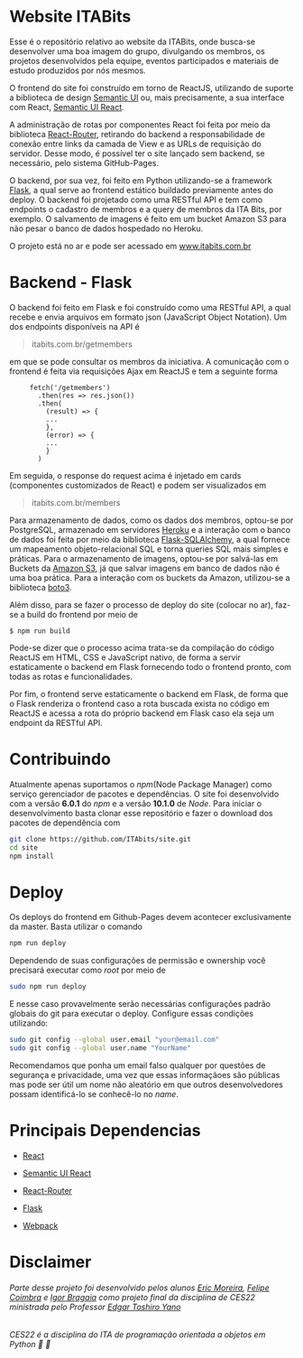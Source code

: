 
Website ITABits
==========

Esse é o repositório relativo ao website da ITABits, onde busca-se desenvolver uma boa imagem do grupo, divulgando os membros, os projetos desenvolvidos pela equipe, eventos participados e materiais de estudo produzidos por nós mesmos.

O frontend do site foi construído em torno de ReactJS, utilizando de suporte a biblioteca de design [Semantic UI](https://semantic-ui.com/) ou, mais precisamente, a sua interface com React, [Semantic UI React](https://react.semantic-ui.com/introduction).

A administração de rotas por componentes React foi feita por meio da biblioteca [React-Router](https://reacttraining.com/react-router/), retirando do backend a responsabilidade de conexão entre links da camada de View e as URLs de requisição do servidor. Desse modo, é possível ter o site lançado sem backend, se necessário, pelo sistema GitHub-Pages.

O backend, por sua vez, foi feito em Python utilizando-se a framework [Flask](http://flask.pocoo.org/), a qual serve ao frontend estático buildado previamente antes do deploy. O backend foi projetado como uma RESTful API e tem como endpoints o cadastro de membros e a query de membros da ITA Bits, por exemplo. O salvamento de imagens é feito em um bucket Amazon S3 para não pesar o banco de dados hospedado no Heroku.

O projeto está no ar e pode ser acessado em www.itabits.com.br

Backend - Flask
==========
O backend foi feito em Flask e foi construído como uma RESTful API, a qual recebe e envia arquivos em formato json (JavaScript Object Notation). Um dos endpoints disponíveis na API é
> itabits.com.br/getmembers

em que se pode consultar os membros da iniciativa. A comunicação com o frontend é feita via requisições Ajax em ReactJS e tem a seguinte forma
```
     fetch('/getmembers')
       .then(res => res.json())
       .then(
         (result) => {
         ...
         },
         (error) => {
         ...
         }
       )
```

Em seguida, o response do request acima é injetado em cards (componentes customizados de React) e podem ser visualizados em
> itabits.com.br/members

Para armazenamento de dados, como os dados dos membros, optou-se por PostgreSQL, armazenado em servidores [Heroku](https://www.heroku.com) e a interação com o banco de dados foi feita por meio da biblioteca [Flask-SQLAlchemy](http://flask-sqlalchemy.pocoo.org/), a qual fornece um mapeamento objeto-relacional SQL e torna queries SQL mais simples e práticas. Para o armazenamento de imagens, optou-se por salvá-las em Buckets da [Amazon S3](https://docs.aws.amazon.com/pt_br/AmazonS3/latest/dev/Welcome.html), já que salvar imagens em banco de dados não é uma boa prática. Para a interação com os buckets da Amazon, utilizou-se a biblioteca  [boto3](https://boto3.readthedocs.io/).  

Além disso, para se fazer o processo de deploy do site (colocar no ar), faz-se a build do frontend por meio de
```
$ npm run build
```
Pode-se dizer que o processo acima trata-se da compilação do código ReactJS em HTML, CSS e JavaScript nativo, de forma a servir estaticamente o backend em Flask fornecendo todo o frontend pronto, com todas as rotas e funcionalidades.

Por fim, o frontend serve estaticamente o backend em Flask, de forma que o Flask renderiza o frontend caso a rota buscada exista no código em ReactJS e acessa a rota do próprio backend em Flask caso ela seja um endpoint da RESTful API.


Contribuindo
==========

Atualmente apenas suportamos o *npm*(Node Package Manager) como serviço gerenciador de pacotes e dependências. O site foi desenvolvido com a versão **6.0.1** do *npm* e a versão **10.1.0** de *Node*. Para iniciar o desenvolvimento basta clonar esse repositório e fazer o download dos pacotes de dependência com

```sh
git clone https://github.com/ITAbits/site.git
cd site
npm install
```

Deploy
=========
Os deploys do frontend em Github-Pages devem acontecer exclusivamente da master. Basta utilizar o comando

```sh
npm run deploy
```

Dependendo de suas configurações de permissão e ownership você precisará executar como _root_ por meio de

```sh
sudo npm run deploy
```

E nesse caso provavelmente serão necessárias configurações padrão globais do git para executar o deploy.
Configure essas condições utilizando:

```sh
sudo git config --global user.email "your@email.com"
sudo git config --global user.name "YourName"
```

Recomendamos que ponha um email falso qualquer por questões de segurança e privacidade, uma vez que essas informaçãoes são públicas mas pode ser útil um nome não aleatório em que outros desenvolvedores possam identificá-lo se conhecê-lo no _name_.

Principais Dependencias
============

* [React](https://reactjs.org/)

* [Semantic UI React](https://react.semantic-ui.com/introduction)

* [React-Router](https://reacttraining.com/react-router/)

* [Flask](http://flask.pocoo.org/)

* [Webpack](https://webpack.js.org/)

Disclaimer
============
###### Parte desse projeto foi desenvolvido pelos alunos [Eric Moreira](https://github.com/ericpqmor), [Felipe Coimbra](https://github.com/FelipeCoimbra) e [Igor Bragaia](https://github.com/igorbragaia) como projeto final da disciplina de CES22 ministrada pelo Professor [ Edgar Toshiro Yano](http://buscatextual.cnpq.br/buscatextual/visualizacv.do?id=K4798593T1&idiomaExibicao=2)
###### *CES22 é a disciplina do ITA de programação orientada a objetos em Python :snake: :snake:*
